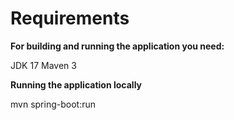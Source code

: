 # Requirements

**For building and running the application you need:**

JDK 17
Maven 3

**Running the application locally**

mvn spring-boot:run
